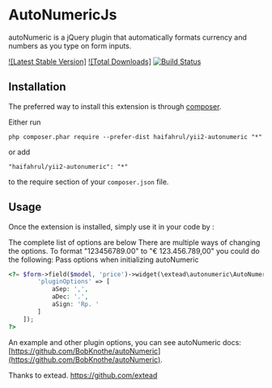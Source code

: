 AutoNumericJs
=============

autoNumeric is a jQuery plugin that automatically formats currency and numbers as you type on form inputs.

[![Latest Stable Version]](https://packagist.org/packages/haifahrul/yii2-autonumeric)
[![Total Downloads]](https://packagist.org/packages/haifahrul/yii2-autonumeric)
[![Build Status](https://travis-ci.org/haifahrul/yii2-autonumeric.svg?branch=master)](https://travis-ci.org/haifahrul/yii2-autonumeric)

Installation
------------

The preferred way to install this extension is through [composer](http://getcomposer.org/download/).

Either run

```
php composer.phar require --prefer-dist haifahrul/yii2-autonumeric "*"
```

or add

```
"haifahrul/yii2-autonumeric": "*"
```

to the require section of your `composer.json` file.


Usage
-----

Once the extension is installed, simply use it in your code by  :

The complete list of options are below
There are multiple ways of changing the options. To format "123456789.00" to "€ 123.456.789,00" you could do the following:
Pass options when initializing autoNumeric
```php
<?= $form->field($model, 'price')->widget(\extead\autonumeric\AutoNumeric::classname(), [
        'pluginOptions' => [
            aSep: ',',
            aDec: '.',
            aSign: 'Rp. '
        ]
    ]);
?>
```

An example and other plugin options, you can see autoNumeric docs: [https://github.com/BobKnothe/autoNumeric](https://github.com/BobKnothe/autoNumeric).

Thanks to extead. https://github.com/extead